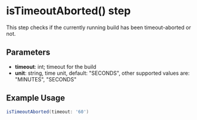 # isTimeoutAborted() step

This step checks if the currently running build has been timeout-aborted or not.


## Parameters

* **timeout**: int; timeout for the build
* **unit**: string, time unit, default: "SECONDS", other supported values are: "MINUTES", "SECONDS"

## Example Usage

```groovy
isTimeoutAborted(timeout: '60')
```
